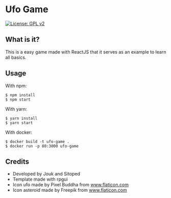 # Ufo Game
[![License: GPL v2](https://img.shields.io/badge/License-GPL%20v2-blue.svg)](https://www.gnu.org/licenses/old-licenses/gpl-2.0.en.html)

## What is it?
This is a easy game made with ReactJS that it serves as an example to learn all basics.

## Usage

With npm:
```shell
$ npm install
$ npm start
```

With yarn:
```shell
$ yarn install
$ yarn start
```

With docker:
```shell
$ docker build -t ufo-game .
$ docker run -p 80:3000 ufo-game
```

## Credits

- Developed by Jouk and Sitoped
- Template made with rpgui
- Icon ufo made by Pixel Buddha from www.flaticon.com
- Icon asteroid made by Freepik from www.flaticon.com